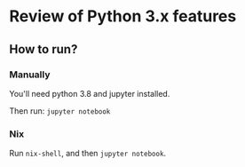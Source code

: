 # Review of Python 3.x features

## How to run?


### Manually

You'll need python 3.8 and jupyter installed.

Then run: `jupyter notebook`


### Nix

Run `nix-shell`, and then `jupyter notebook`.
